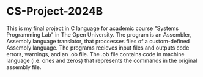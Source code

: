 # CS-Project-2024B

This is my final project in C language for academic course "Systems Programming Lab" in The Open University.
The program is an Assembler, Assembly language translator, that proccesses files of a custom-defined Assembly language.
The programs recieves input files and outputs code errors, warnings, and an .ob file.
The .ob file contains code in machine language (i.e. ones and zeros) that represents the commands in the original assembly file.
